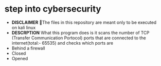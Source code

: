 # step into cybersecurity
- **__DISCLAIMER__**
  🙂The files in this repository are meant only to be executed on kali linux
- **__DESCRPTION__**
What this program does is it scans the number of TCP (Transfer Communication Portocol) ports that are connected to the internet(total:- 65535) and checks which ports are
 - Behind a firewall
 - Closed
 - Opened
